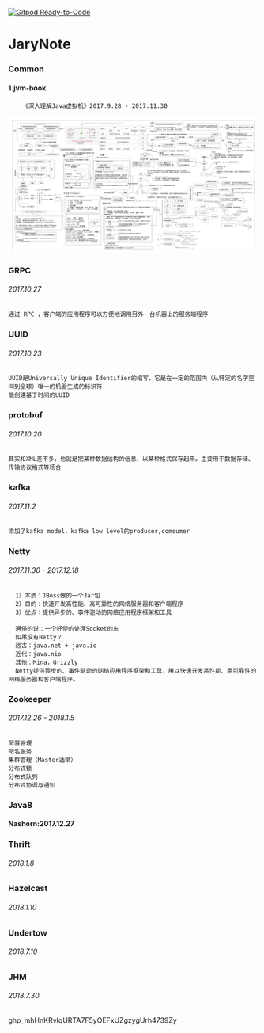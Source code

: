 [![Gitpod Ready-to-Code](https://img.shields.io/badge/Gitpod-Ready--to--Code-blue?logo=gitpod)](https://gitpod.io/#https://github.com/JaryZhen/JaryNote) 

# JaryNote

### Common
   #### 1.jvm-book
        《深入理解Java虚拟机》2017.9.28 - 2017.11.30
        
   ![JVM 逻辑导向图](https://github.com/JaryZhen/JaryNote/blob/master/jvm-book/JvmWorkFlow_jdk7.jpg)
### GRPC
 ###### 2017.10.27
    通过 RPC ，客户端的应用程序可以方便地调用另外一台机器上的服务端程序
### UUID   
 ###### 2017.10.23
    UUID是Universally Unique Identifier的缩写，它是在一定的范围内（从特定的名字空间到全球）唯一的机器生成的标识符
    能创建基于时间的UUID
### protobuf
 ###### 2017.10.20
    其实和XML差不多，也就是把某种数据结构的信息，以某种格式保存起来。主要用于数据存储、传输协议格式等场合
    
### kafka
 ###### 2017.11.2
    添加了kafka model，kafka low level的producer,comsumer
### Netty
 ###### 2017.11.30 - 2017.12.18
      
      1）本质：JBoss做的一个Jar包
      2）目的：快速开发高性能、高可靠性的网络服务器和客户端程序
      3）优点：提供异步的、事件驱动的网络应用程序框架和工具
      
      通俗的说：一个好使的处理Socket的东
      如果没有Netty？
      远古：java.net + java.io
      近代：java.nio
      其他：Mina，Grizzly
      Netty提供异步的、事件驱动的网络应用程序框架和工具，用以快速开发高性能、高可靠性的网络服务器和客户端程序。
 
### Zookeeper
  ###### 2017.12.26 - 2018.1.5
    配置管理
    命名服务
    集群管理（Master选举） 
    分布式锁
    分布式队列
    分布式协调与通知
### Java8
   #### Nashorn:2017.12.27
   
### Thrift
   ###### 2018.1.8
   
### Hazelcast
   ###### 2018.1.10
   
### Undertow
   ###### 2018.7.10
   
### JHM
   ###### 2018.7.30

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
